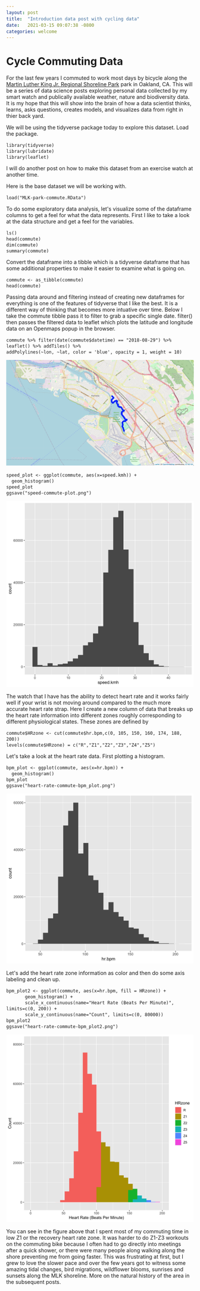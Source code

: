 ```yaml
---
layout: post
title:  "Introduction data post with cycling data"
date:   2021-03-15 09:07:38 -0800
categories: welcome
---
```



# Cycle Commuting Data

For the last few years I commuted to work most days by bicycle along the [Martin Luther King Jr. Regional Shoreline Park](https://www.ebparks.org/parks/martinlking/) park in Oakland, CA. This will be a series of data science posts exploring personal data collected by my smart watch and publically available weather, nature and biodiversity data. It is my hope that this will show into the brain of how a data scientist thinks, learns, asks questions, creates models, and visualizes data from right in thier back yard.

We will be using the tidyverse package today to explore this dataset. Load the package.
```{r}
library(tidyverse)
library(lubridate)
library(leaflet)
```


I will do another post on how to make this dataset from an exercise watch at another time.

Here is the base dataset we will be working with.
```{r}
load("MLK-park-commute.RData")
```

To do some exploratory data analysis, let's visualize some of the dataframe columns to get a feel for what the data represents. First I like to take a look at the data structure and get a feel for the variables.

```{r}
ls()
head(commute)
dim(commute)
summary(commute)
```

Convert the dataframe into a tibble which is a tidyverse dataframe that has some additional properties to make it easier to examine what is going on.
```{r}
commute <- as_tibble(commute)
head(commute)
```

Passing data around and filtering instead of creating new dataframes for everything is one of the features of tidyverse that I like the best. It is a different way of thinking that becomes more intuative over time. Below I take the commute tibble pass it to filter to grab a specific single date. filter() then passes the filtered data to leaflet which plots the latitude and longitude data on an Openmaps popup in the browser.


```{r}
commute %>% filter(date(commute$datetime) == "2018-08-29") %>%
leaflet() %>% addTiles() %>%
addPolylines(~lon, ~lat, color = 'blue', opacity = 1, weight = 10)
```

![MLK-shoreline-commute](/static/img/MLK-shoreline-commute.png)



```{r}
speed_plot <- ggplot(commute, aes(x=speed.kmh)) +
  geom_histogram()
speed_plot
ggsave("speed-commute-plot.png")
```

![image](/static/img/speed-commute-plot.png)



The watch that I have has the ability to detect heart rate and it works fairly well if your wrist is not moving around compared to the much more accurate heart rate strap. Here I create a new column of data that breaks up the heart rate information into different zones roughly corresponding to different physiological states. These zones are defined by

```{r}
commute$HRzone <- cut(commute$hr.bpm,c(0, 105, 150, 160, 174, 188, 200))
levels(commute$HRzone) = c("R","Z1","Z2","Z3","Z4","Z5")
```
Let's take a look at the heart rate data. First plotting a histogram.

```{r}
bpm_plot <- ggplot(commute, aes(x=hr.bpm)) +
  geom_histogram()
bpm_plot
ggsave("heart-rate-commute-bpm_plot.png")
```


![image](/static/img/heart-rate-commute-bpm_plot.png)

Let's add the heart rate zone information as color and then do some axis labeling and clean up.


```{r}
bpm_plot2 <- ggplot(commute, aes(x=hr.bpm, fill = HRzone)) +
       geom_histogram() +
       scale_x_continuous(name="Heart Rate (Beats Per Minute)", limits=c(0, 200)) +
       scale_y_continuous(name="Count", limits=c(0, 80000))
bpm_plot2
ggsave("heart-rate-commute-bpm_plot2.png")
```

![image](/static/img/heart-rate-commute-bpm_plot2.png)


You can see in the figure above that I spent most of my commuting time in low Z1 or the recovery heart rate zone. It was harder to do Z1-Z3 workouts on the commuting bike because I often had to go directly into meetings after a quick shower, or there were many people along walking along the shore preventing me from going faster. This was frustrating at first, but I grew to love the slower pace and over the few years got to witness some amazing tidal changes, bird migrations, wildflower blooms, sunrises and sunsets along the MLK shoreline. More on the natural history of the area in the subsequent posts.
